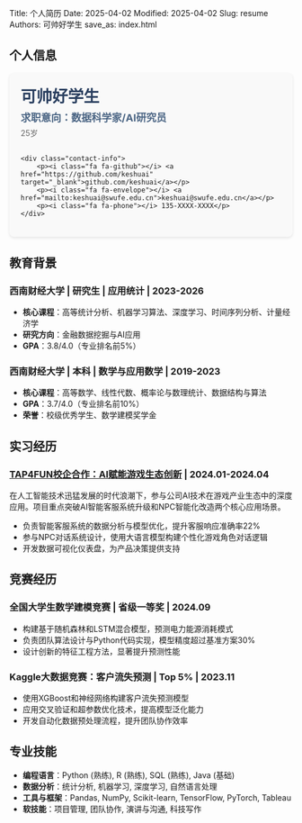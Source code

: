 Title: 个人简历
Date: 2025-04-02
Modified: 2025-04-02
Slug: resume
Authors: 可帅好学生
save_as: index.html


## 个人信息

<div class="personal-info">
    <div class="info-header">
        <h2 class="name">可帅好学生</h2>
        <p class="position">求职意向：数据科学家/AI研究员</p>
        <p class="age">25岁</p>
    </div>
    
    <div class="contact-info">
        <p><i class="fa fa-github"></i> <a href="https://github.com/keshuai" target="_blank">github.com/keshuai</a></p>
        <p><i class="fa fa-envelope"></i> <a href="mailto:keshuai@swufe.edu.cn">keshuai@swufe.edu.cn</a></p>
        <p><i class="fa fa-phone"></i> 135-XXXX-XXXX</p>
    </div>
</div>

<style>
.personal-info {
    display: flex;
    flex-direction: column;
    padding: 20px;
    background-color: #f9f9f9;
    border-radius: 8px;
    margin-bottom: 30px;
    box-shadow: 0 2px 5px rgba(0,0,0,0.1);
}

.info-header {
    margin-bottom: 15px;
}

.info-header .name {
    font-size: 28px;
    margin: 0 0 5px 0;
    color: #2a3f5f;
}

.info-header .position {
    font-size: 18px;
    font-weight: bold;
    margin: 0 0 5px 0;
    color: #4b6584;
}

.info-header .age {
    margin: 0;
    color: #666;
}

.contact-info {
    display: flex;
    flex-wrap: wrap;
    gap: 20px;
}

.contact-info p {
    margin: 0;
}

.contact-info i {
    margin-right: 8px;
    color: #4b6584;
}

.contact-info a {
    color: #3498db;
    text-decoration: none;
}

.contact-info a:hover {
    text-decoration: underline;
}

@media (max-width: 768px) {
    .contact-info {
        flex-direction: column;
        gap: 10px;
    }
}
</style>

## 教育背景

### 西南财经大学 | 研究生 | 应用统计 | 2023-2026
- **核心课程**：高等统计分析、机器学习算法、深度学习、时间序列分析、计量经济学
- **研究方向**：金融数据挖掘与AI应用
- **GPA**：3.8/4.0（专业排名前5%）

### 西南财经大学 | 本科 | 数学与应用数学 | 2019-2023
- **核心课程**：高等数学、线性代数、概率论与数理统计、数据结构与算法
- **GPA**：3.7/4.0（专业排名前10%）
- **荣誉**：校级优秀学生、数学建模奖学金

## 实习经历

### [TAP4FUN校企合作：AI赋能游戏生态创新]({filename}/projects/tap4fun.md) | 2024.01-2024.04

在人工智能技术迅猛发展的时代浪潮下，参与公司AI技术在游戏产业生态中的深度应用。项目重点突破AI智能客服系统升级和NPC智能化改造两个核心应用场景。

- 负责智能客服系统的数据分析与模型优化，提升客服响应准确率22%
- 参与NPC对话系统设计，使用大语言模型构建个性化游戏角色对话逻辑
- 开发数据可视化仪表盘，为产品决策提供支持

## 竞赛经历

### 全国大学生数学建模竞赛 | 省级一等奖 | 2024.09
- 构建基于随机森林和LSTM混合模型，预测电力能源消耗模式
- 负责团队算法设计与Python代码实现，模型精度超过基准方案30%
- 设计创新的特征工程方法，显著提升预测性能

### Kaggle大数据竞赛：客户流失预测 | Top 5% | 2023.11
- 使用XGBoost和神经网络构建客户流失预测模型
- 应用交叉验证和超参数优化技术，提高模型泛化能力
- 开发自动化数据预处理流程，提升团队协作效率

## 专业技能

- **编程语言**：Python (熟练), R (熟练), SQL (熟练), Java (基础)
- **数据分析**：统计分析, 机器学习, 深度学习, 自然语言处理
- **工具与框架**：Pandas, NumPy, Scikit-learn, TensorFlow, PyTorch, Tableau
- **软技能**：项目管理, 团队协作, 演讲与沟通, 科技写作 